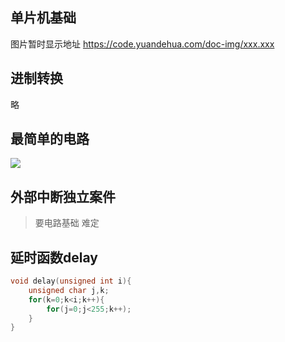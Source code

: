 ## 单片机基础

图片暂时显示地址 https://code.yuandehua.com/doc-img/xxx.xxx

## 进制转换

略

## 最简单的电路

![](https://code.yuandehua.com/doc-img/最简单的电路.png)

## 外部中断独立案件

> 要电路基础 难定



## 延时函数delay

```c
void delay(unsigned int i){
    unsigned char j,k;
    for(k=0;k<i;k++){
        for(j=0;j<255;k++);
    }
}
```

